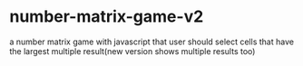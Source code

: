 # number-matrix-game-v2
a number matrix game with javascript that user should select cells that have the largest multiple result(new version shows multiple results too)
